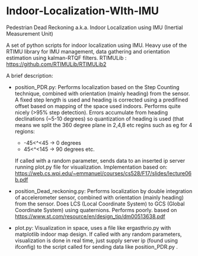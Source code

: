 # Indoor-Localization-WIth-IMU
Pedestrian Dead Reckoning a.k.a. Indoor Localization using IMU (Inertial Measurement Unit)

A set of python scripts for indoor localization using IMU. Heavy use of the RTIMU library for IMU management, data gathering and orientation estimation using kalman-RTQF filters.
RTIMULib : https://github.com/RTIMULib/RTIMULib2

A brief description:
- position_PDR.py: Performs localization based on the Step Counting technique, combined with orientation (mainly heading) from the sensor. A fixed step length is used and heading is corrected using a predifined offset based on mapping of the space used indoors. Performs quite nicely (>95% step detection). Errors accumulate from heading declinations (~5-10 degrees) so quantization of heading is used (that means we split the 360 degree plane in 2,4,8 etc regins such as eg for 4 regions:
  - -45<^<45 -> 0 degrees
  - 45<^<145 -> 90 degrees
  etc.
  
  If called with a random parameter, sends data to an inserted ip server running plot.py file for visualization.
  Implementation based on: https://web.cs.wpi.edu/~emmanuel/courses/cs528/F17/slides/lecture06b.pdf
  
- position_Dead_reckoning.py: Performs localization by double integration of accelerometer sensor, combined with orientation (mainly heading) from the sensor. Does LCS (Local Coordinate System) to GCS (Global Coordinate System) using quaternions. Performs poorly.
  based on https://www.st.com/resource/en/design_tip/dm00513638.pdf  
  
 - plot.py: Visualization in space, uses a file like ergasthrio.py with matplotlib indoor map design. If called with any random parameters, visualization is done in real time, just supply server ip (found using ifconfig) to the script called for sending data like position_PDR.py .
